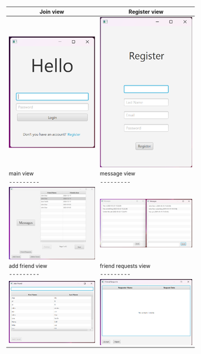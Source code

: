 | Join view | Register view |
|---------|---------|
| ![Alt 1](Join_view.png) | ![Alt 2](register_view.png) |
| main view | message view |
|---------|---------|
| ![Alt 3](main_view.png) | ![Alt 4](message_view.png) |
| add friend view | friend requests view |
|---------|---------|
| ![Alt 5](add_friend_view.png) | ![Alt 6](friend_requests_view.png) |
